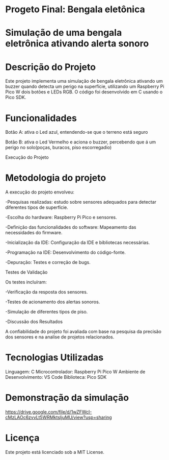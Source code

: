 # Progeto Final: Bengala eletônica

# Simulação de uma bengala eletrônica ativando alerta sonoro

# Descrição do Projeto

Este projeto implementa uma simulação de bengala eletrônica ativando um buzzer quando detecta um perigo na superfície, utilizando um Raspberry Pi Pico W dois botões e LEDs RGB. O código foi desenvolvido em C usando o Pico SDK.

# Funcionalidades

Botão A: ativa o Led azul, entendendo-se que o terreno está seguro

Botão B: ativa o Led Vermelho e aciona o buzzer, percebendo que á um perigo no solo(poças, buracos, piso escorregadio)

Execução do Projeto

# Metodologia do projeto

A execução do projeto envolveu:

-Pesquisas realizadas: estudo sobre sensores adequados para detectar diferentes tipos de superfície.

-Escolha do hardware: Raspberry Pi Pico e sensores.

-Definição das funcionalidades do software: Mapeamento das necessidades do firmware.

-Inicialização da IDE: Configuração da IDE e bibliotecas necessárias.

-Programação na IDE: Desenvolvimento do código-fonte.

-Depuração: Testes e correção de bugs.

Testes de Validação

Os testes incluíram:

-Verificação da resposta dos sensores.

-Testes de acionamento dos alertas sonoros.

-Simulação de diferentes tipos de piso.

-Discussão dos Resultados

A confiabilidade do projeto foi avaliada com base na pesquisa da precisão dos sensores e na analise de projetos relacionados.

# Tecnologias Utilizadas

Linguagem: C
Microcontrolador: Raspberry Pi Pico W
Ambiente de Desenvolvimento: VS Code
Biblioteca: Pico SDK

# Demonstração da simulação

https://drive.google.com/file/d/1wZFWcI-cMzLAOc6zvvLt5WRMktsljuMU/view?usp=sharing

# Licença

Este projeto está licenciado sob a MIT License.

